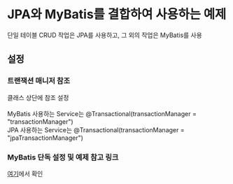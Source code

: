 # JPA와 MyBatis를 결합하여 사용하는 예제

단일 테이블 CRUD 작업은 JPA를 사용하고, 그 외의 작업은 MyBatis를 사용

## 설정

### 트랜잭션 매니저 참조
클래스 상단에 참조 설정
<br><br>
MyBatis 사용하는 Service는 @Transactional(transactionManager = "transactionManager")
<br>
JPA 사용하는 Service는 @Transactional(transactionManager = "jpaTransactionManager")

### MyBatis 단독 설정 및 예제 참고 링크
[여기](https://github.com/kdk1026/MyBatisBase)에서 확인